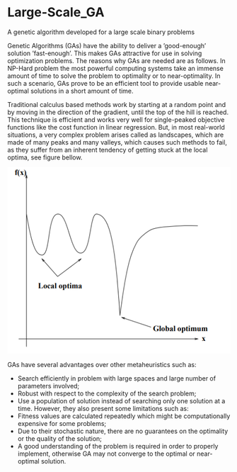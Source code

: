 # Large-Scale_GA
A genetic algorithm developed for a large scale binary problems


Genetic Algorithms (GAs) have the ability to deliver a ’good-enough’ solution ’fast-enough’. This makes GAs attractive for use in solving optimization problems. The reasons why GAs are needed are as follows. In NP-Hard problem the most powerful computing systems take an immense amount of time to solve the problem to optimality or to near-optimality.
In such a scenario, GAs prove to be an efficient tool to provide usable near-optimal solutions in a short amount of time.

Traditional calculus based methods work by starting at a random point and by moving in the direction of the gradient, until the top of the hill is reached. This technique is efficient and works very well for single-peaked objective functions like the cost function in linear regression. But, in most real-world situations, a very complex problem arises called as landscapes, which are made of many peaks and many valleys, which causes such methods to fail, as they suffer from an inherent tendency of getting stuck at the local optima, see figure bellow.

![](LocalGlobalMinima.PNG)

GAs have several advantages over other metaheuristics such as:
- Search efficiently in problem with large spaces and large number of parameters involved;
- Robust with respect to the complexity of the search problem;
- Use a population of solution instead of searching only one solution at a time.
However, they also present some limitations such as:
- Fitness values are calculated repeatedly which might be computationally expensive for some problems;
- Due to their stochastic nature, there are no guarantees on the optimality or the quality of the solution;
- A good understanding of the problem is required in order to properly implement, otherwise GA may not converge to the optimal or near-optimal solution.
